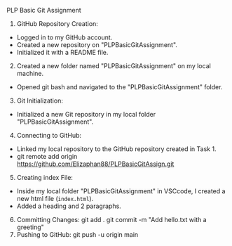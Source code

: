 PLP Basic Git Assignment
1. GitHub Repository Creation:
  - Logged in to my GitHub account.
  - Created a new repository on "PLPBasicGitAssignment".
  - Initialized it with a README file.
2. Created a new folder named "PLPBasicGitAssignment" on my local machine.
  - Opened git bash and navigated to the "PLPBasicGitAssignment" folder.
3. Git Initialization:
  - Initialized a new Git repository in my local folder "PLPBasicGitAssignment".
4. Connecting to GitHub:
  - Linked my local repository to the GitHub repository created in Task 1.
  - git remote add origin https://github.com/Elizaphan88/PLPBasicGitAssign.git
5. Creating index File:
  - Inside my local folder "PLPBasicGitAssignment" in VSCcode, I created a new html file (`index.html`).
  - Added a heading and 2 paragraphs.  
6. Committing Changes:
   git add .
   git commit -m "Add hello.txt with a greeting"
7. Pushing to GitHub:
   git push -u origin main
